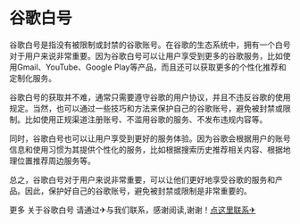 # 谷歌白号

谷歌白号是指没有被限制或封禁的谷歌账号。在谷歌的生态系统中，拥有一个白号对于用户来说非常重要。因为谷歌白号可以让用户享受到更多的谷歌服务，比如使用Gmail、YouTube、Google Play等产品，而且还可以获取更多的个性化推荐和定制化服务。

谷歌白号的获取并不难，通常只需要遵守谷歌的用户协议，并且不违反谷歌的使用规定。当然，也可以通过一些技巧和方法来保护自己的谷歌账号，避免被封禁或限制。比如使用正规渠道注册账号、不滥用谷歌的服务、不发布违规内容等。

同时，谷歌白号也可以让用户享受到更好的服务体验。因为谷歌会根据用户的账号信息和使用习惯为其提供个性化的服务，比如根据搜索历史推荐相关内容、根据地理位置推荐周边服务等。

总之，谷歌白号对于用户来说非常重要，可以让他们更好地享受谷歌的服务和产品。因此，保护好自己的谷歌账号，避免被封禁或限制是非常重要的。

更多 关于谷歌白号 请通过✈与我们联系，感谢阅读,谢谢！[点这里联系✈](https://acc.k02.cc)